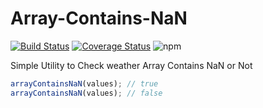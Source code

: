 # Array-Contains-NaN

[![Build Status](https://travis-ci.org/al-chaudhari/array-contains-nan.svg?branch=master)](https://travis-ci.org/al-chaudhari/array-contains-nan)
[![Coverage Status](https://coveralls.io/repos/github/al-chaudhari/array-contains-nan/badge.svg?branch=master)](https://coveralls.io/github/al-chaudhari/array-contains-nan?branch=master)
![npm](https://img.shields.io/npm/v/arrayContainsNaN)

Simple Utility to Check weather Array Contains NaN or Not

```javascript
arrayContainsNaN(values); // true
arrayContainsNaN(values); // false
```
